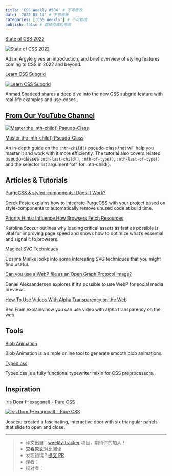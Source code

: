 ```yaml
---
title: 'CSS Weekly #504' # 不可修改
date: '2022-05-14' # 不可修改
categories: ['CSS Weekly'] # 不可修改
publish: false # 翻译完成后修改
---
```


[State of CSS 2022](https://web.dev/state-of-css-2022/?utm_source=CSS-Weekly&utm_campaign=Issue-504&utm_medium=web)

[![State of CSS 2022](https://css-weekly.com/wp-content/uploads/2022/05/state-of-css-2022.jpg)](https://web.dev/state-of-css-2022/?utm_source=CSS-Weekly&utm_campaign=Issue-504&utm_medium=web)

<!--以上是预览信息，图片一张或限制百字左右，前者优先，全文请使用二级及以下标题-->
<!-- more -->

Adam Argyle gives an introduction, and brief overview of styling features coming to CSS in 2022 and beyond.

[Learn CSS Subgrid](https://ishadeed.com/article/learn-css-subgrid/?utm_source=CSS-Weekly&utm_campaign=Issue-504&utm_medium=web)

[![Learn CSS Subgrid](https://css-weekly.com/wp-content/uploads/2022/05/learn-css-subgrid.png)](https://ishadeed.com/article/learn-css-subgrid/?utm_source=CSS-Weekly&utm_campaign=Issue-504&utm_medium=web)

Ahmad Shadeed shares a deep dive into the new CSS subgrid feature with real-life examples and use-cases.

## [From Our YouTube Channel](https://www.youtube.com/c/CSSWeekly)

[![Master the :nth-child() Pseudo-Class](https://css-weekly.com/wp-content/uploads/2022/05/master-the-nth-child-pseudo-class.jpg)](https://youtu.be/fg7GEN7PbWs?utm_source=CSS-Weekly&utm_campaign=Issue-504&utm_medium=web)

[Master the :nth-child() Pseudo-Class](https://youtu.be/fg7GEN7PbWs?utm_source=CSS-Weekly&utm_campaign=Issue-504&utm_medium=web)

An in-depth guide on the `:nth-child()` pseudo-class that will help you master it and work with it more efficiently. The tutorial also covers related pseudo-classes `:nth-last-child()`, `:nth-of-type()`, `:nth-last-of-type()` and the selector list argument “of” for :nth-child().

## Articles & Tutorials

[PurgeCSS & styled-components: Does It Work?](https://www.useanvil.com/blog/engineering/purgecss-styled-components?utm_source=CSS-Weekly&utm_campaign=Issue-504&utm_medium=web)

Derek Foste explains how to integrate PurgeCSS with your project based on style-components to automatically remove unused code at build time.

[Priority Hints: Influence How Browsers Fetch Resources](https://calibreapp.com/blog/priority-hints?utm_source=CSS-Weekly&utm_campaign=Issue-504&utm_medium=web)

Karolina Szczur outlines why loading critical assets as fast as possible is vital for improving page speed and shows how to optimize what’s essential and signal it to browsers.

[Magical SVG Techniques](https://www.smashingmagazine.com/2022/05/magical-svg-techniques/?utm_source=CSS-Weekly&utm_campaign=Issue-504&utm_medium=web)

Cosima Mielke looks into some interesting SVG techniques that you might find useful.

[Can you use a WebP file as an Open Graph Protocol image?](https://www.ctrl.blog/entry/webp-ogp.html?utm_source=CSS-Weekly&utm_campaign=Issue-504&utm_medium=web)

Daniel Aleksandersen explores if it’s possible to use WebP for social media previews.

[How To Use Videos With Alpha Transparency on the Web](https://benfrain.com/how-to-use-videos-with-alpha-transparency-on-the-web/?utm_source=CSS-Weekly&utm_campaign=Issue-504&utm_medium=web)

Ben Frain explains how you can use video with alpha transparency on the web.

## Tools

[Blob Animation](https://blobanimation.com/?utm_source=CSS-Weekly&utm_campaign=Issue-504&utm_medium=web)

Blob Animation is a simple online tool to generate smooth blob animations.

[Typed.css](https://github.com/brandonmcconnell/typed.css?utm_source=CSS-Weekly&utm_campaign=Issue-504&utm_medium=web)

Typed.css is a fully functional typewriter mixin for CSS preprocessors.

## Inspiration

[Iris Door (Hexagonal) - Pure CSS](https://codepen.io/josetxu/pen/RwxzwEa?utm_source=CSS-Weekly&utm_campaign=Issue-504&utm_medium=web)

[![Iris Door (Hexagonal) - Pure CSS](https://css-weekly.com/wp-content/uploads/2022/05/door-hexagonal-pure-css.jpg)](https://codepen.io/josetxu/pen/RwxzwEa?utm_source=CSS-Weekly&utm_campaign=Issue-504&utm_medium=web)

Josetxu created a fascinating, interactive door with six triangular panels that slide to open and close.

---
> * 译文出自：[weekly-tracker](https://github.com/FEDarling/weekly-tracker) 项目，期待你的加入！
> * [查看原文](https://css-weekly.com/issue-504/)对比阅读
> * 发现错误？[提交 PR](https://github.com/FEDarling/weekly-tracker/blob/main/weeklys/css_weekly/504)
> * 译者：
> * 校对者：
